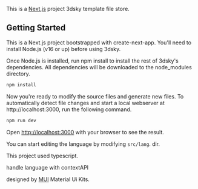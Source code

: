 This is a [Next.js](https://nextjs.org/) project 3dsky template file store.

## Getting Started

This is a Next.js project bootstrapped with create-next-app. You'll need to install Node.js (v16 or up) before using 3dsky.

Once Node.js is installed, run npm install to install the rest of 3dsky's dependencies. All dependencies will be downloaded to the node_modules directory.

```bash
npm install
```

Now you're ready to modify the source files and generate new files. To automatically detect file changes and start a local webserver at http://localhost:3000, run the following command.

```bash
npm run dev
```

Open [http://localhost:3000](http://localhost:3000) with your browser to see the result.

You can start editing the language by modifying `src/lang`.  dir.

This project used typescript.

handle language with contextAPI

designed by [MUI](https://mui.com/) Material Ui Kits.
